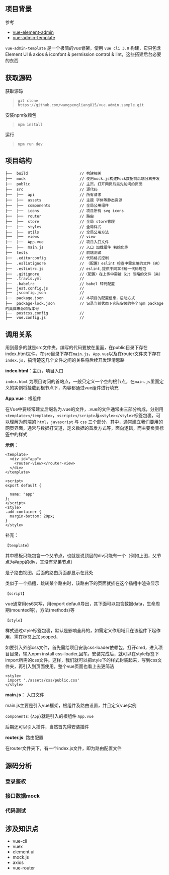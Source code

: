 ## 项目背景
参考
- [vue-element-admin](https://github.com/PanJiaChen/vue-element-admin)
- [vue-admin-template](https://github.com/PanJiaChen/vue-admin-template)

`vue-admin-template` 是一个极简的vue骨架，使用 `vue cli 3.0` 构建，它只包含 Element UI & axios & iconfont & permission control & lint，这些搭建后台必要的东西


## 获取源码
获取源码
>`git clone https://github.com/wangpengliang815/vue.admin.sample.git`

安装npm依赖包
> `npm install` 

运行
> `npm run dev`

##  项目结构
```
├──  build                       // 构建相关  
├──  mock                        // 使用mock.js构建Mock数据前后端分离开发
├──  public                      // 主页，打开网页后最先访问的页面
├──  src                         // 源代码 
├──  ├──  api                    // 所有请求
├──  ├──  assets                 // 主题 字体等静态资源
├──  ├──  components             // 全局公用组件
├──  ├──  icons                  // 项目所有 svg icons
├──  ├──  router                 // 路由
├──  ├──  store                  // 全局 store管理
├──  ├──  styles                 // 全局样式
├──  ├──  utils                  // 全局公用方法 
├──  ├──  views                  // view
├──  ├──  App.vue                // 项目入口文件
├──  ├──  main.js                // 入口 加载组件 初始化等
├──  tests                       // 前端测试
├──  .editorconfig               // 代码格式控制
├──  .eslintignore               // （配置）eslint 检查中需忽略的文件（夹）
├──  .eslintrc.js                // eslint,提供不同IDE统一代码规范
├──  .gitignore                  //（配置）在上传中需被 Git 忽略的文件（夹）
├──  .travis.yml                 // 
├──  .babelrc                    // babel 转码配置
├──  jest.config.js              // 
├──  jsconfig.json               // 
├──  package.json                // 本项目的配置信息，启动方式
├──  package-lock.json           // 记录当前状态下实际安装的各个npm package的具体来源和版本号
├──  postcss.config              //
├──  vue.config.js               // 

```
## 调用关系
用到最多的就是src文件夹，编写的代码要放在里面，在public目录下存在index.html文件，在src目录下存在`main.js`，`App.vue`以及在router文件夹下存在`index.js`，搞清楚这几个文件之间的关系将后续开发理清思路

**index.html**：主页，项目入口

`index.html` 为项目访问的首站点，一般只定义一个空的根节点，在`main.js`里面定义的实例将挂载到根节点下，内容都通过vue组件进行填充


**App.vue**：根组件

在Vue中要经常建立后缀名为.vue的文件，.vue的文件通常由三部分构成，分别用`<template></template>`，`<script></script>`与`<style></style`>标签包裹，可以理解为前端的 `html`，`javascript` 与 `css` 三个部分，其中，<template></template>通常建立我们要用的网页界面，<script></script>通常与数据打交道，定义数据的首发方式等，面向逻辑，而<style></style>主要负责<template></template>标签中的样式

**示例**：

```
<template>
  <div id="app">
    <router-view></router-view>
  </div>
</template>

<script>
export default {

  name: "app"
};
</script>
<style>
.add-container {
  margin-bottom: 20px;
}
</style>
```
补充：

`【template】`

其中模板只能包含一个父节点，也就是说顶层的div只能有一个（例如上图，父节点为#app的div，其没有兄弟节点）

<router-view></router-view>是子路由视图，后面的路由页面都显示在此处

<router-view>类似于一个插槽，跳转某个路由时，该路由下的页面就插在这个插槽中渲染显示

`【script】`

vue通常用es6来写，用export default导出，其下面可以包含数据data，生命周期(mounted等)，方法(methods)等

`【style】`

样式通过style标签<style></style>包裹，默认是影响全局的，如需定义作用域只在该组件下起作用，需在标签上加scoped，<style scoped></style>

如要引入外部css文件，首先需给项目安装css-loader依赖包，打开cmd，进入项目目录，输入npm install css-loader,回车。安装完成后，就可以在style标签下import所需的css文件。这样，我们就可以把style下的样式封装起来，写到css文件夹，再引入到页面使用，整个vue页面也看上去更简洁
```
<style> 
 import './assets/css/public.css'  
</style> 
 ```
**main.js**： 入口文件

main.js主要是引入vue框架，根组件及路由设置，并且定义vue实例

`components:{App}`就是引入的根组件 `App.vue`

后期还可以引入插件，当然首先得安装插件

**router.js**: 路由配置

在router文件夹下，有一个index.js文件，即为路由配置文件

## 源码分析

### 登录鉴权

### 接口数据mock

### 代码测试

## 涉及知识点
- vue-cli
- vuex
- element ui
- mock.js 
- axios
- vue-router
